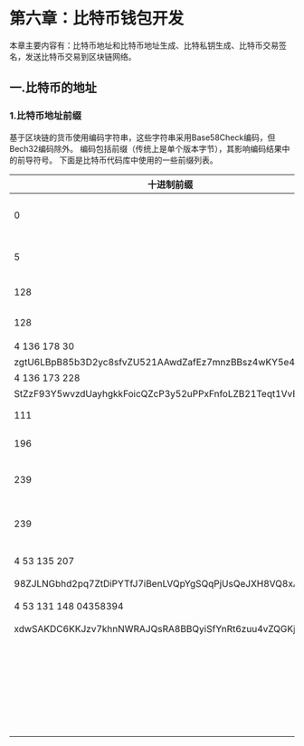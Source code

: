 # 第六章：比特币钱包开发

本章主要内容有：比特币地址和比特币地址生成、比特私钥生成、比特币交易签名，发送比特币交易到区块链网络。

## 一.比特币的地址

### 1.比特币地址前缀

基于区块链的货币使用编码字符串，这些字符串采用Base58Check编码，但Bech32编码除外。 编码包括前缀（传统上是单个版本字节），其影响编码结果中的前导符号。 下面是比特币代码库中使用的一些前缀列表。

|十进制前缀| 十六进制	 |     案列使用           |	   前面标识   |	                        例子                        | 
|---------|----------|------------------------|--------------|-----------------------------------------------------|
|    0	  |     00	  |  公钥Hash (P2PKH地址)	  |      1	     |    17VZNX1SN5NtKa8UQFxwQbFeFc3iqRYhem               |
|    5	  |     05   |	 脚本Hash(P2SH address)	|      3	     |     3EktnHQD7RiAE6uzMj2ZifT9YgRrkSgzQX              |
|   128	  |     80	  |  私钥 (WIF, 未压缩公钥)	|      5	     |5Hwgr3u458GLafKBgxtssHSPqJnYoGrSzgQsPwLFhLNYskDPyyA |
|   128	  |     80	  | 私钥 (WIF, 压缩公钥)	   |    K or L	  |L1aW4aubDFB7yfras2S1mN3bqg9nwySY8nkoLmJebSLD5BWv3ENZ|
|4 136 178 30|	0488B21E|	      BIP32公钥	        |      xpub	   |xpub661MyMwAqRbcEYS8w7XLSVeEsBXy79zSzH1J8vCdxAZningWLdN3
zgtU6LBpB85b3D2yc8sfvZU521AAwdZafEz7mnzBBsz4wKY5e4cp9LB|
|4 136 173 228|	0488ADE4 |	BIP32私钥             |	      xprv	 | xprv9s21ZrQH143K24Mfq5zL5MhWK9hUhhGbd45hLXo2Pq2oqzMMo63o
StZzF93Y5wvzdUayhgkkFoicQZcP3y52uPPxFnfoLZB21Teqt1VvEHx |
|      111    |   	6F	  |    测试公钥hash        |	m or n      |	    mipcBbFg9gMiCh81Kj8tqqdgoZub1ZJRfn                 |
|      196	  |     C4	  |    测试脚本hash        |	    2	        |    2MzQwSSnBHWHqSAqtTVQ6v47XtaisrJa1Vc                |
|      239	  |     EF	  | 测试网私钥 (WIF, 未压缩公钥) |	9	       | 92Pg46rUhgTT7romnV7iGW6W1gbGdeezqdbJCzShkCsYNzyyNcc   |
| 239	       |      EF	  |测试网私钥 (WIF, 压缩公钥)    |  c        |	cNJFgo1driFnPcBdBX8BrJrpxchBWXwXCvNH5SoSkdcF6JXXwHMm  |
|4 53 135 207 |	043587CF	 | 测试网BIP32公钥	           | tpub	      |tpubD6NzVbkrYhZ4WLczPJWReQycCJdd6YVWXubbVUFnJ5KgU5MDQrD9
98ZJLNGbhd2pq7ZtDiPYTfJ7iBenLVQpYgSQqPjUsQeJXH8VQ8xA67D|
|4 53 131 148	04358394	  | 测试网BIP32私钥            |	tprv	      | tprv8ZgxMBicQKsPcsbCVeqqF1KVdH7gwDJbxbzpCxDUsoXHdb6SnTPY
xdwSAKDC6KKJzv7khnNWRAJQsRA8BBQyiSfYnRt6zuu4vZQGKjeW4YF|
|   |   | Bech32公钥hash和脚本Hash	 | bc1	 | bc1qw508d6qejxtdg4y5r3zarvary0c5xw7kv8f3t4 |
|   |   | Bech32测试网公钥hash和脚本Hash	 | tb1	 |tb1qw508d6qejxtdg4y5r3zarvary0c5xw7kxpjzsx|



